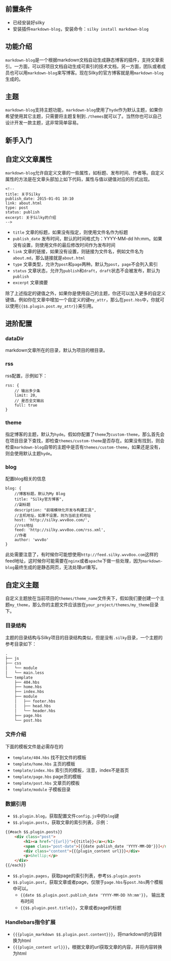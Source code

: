 <!--
title: Silky插件之markdown-blog
-->

## 前置条件

* 已经安装好silky
* 安装插件`markdown-blog`，安装命令：`silky install markdown-blog` 

## 功能介绍

`markdown-blog`是一个根据markdown文档自动生成静态博客的插件，支持文章索引。一方面，可以将项目文档自动生成可索引的技术文档，另一方面，团队或者成员也可以用`markdown-blog`来写博客。现在Silky的官方博客就是用`markdown-blog`生成的。

## 主题

`markdown-blog`支持主题功能，`markdown-blog`使用了`hyde`作为默认主题，如果你希望使用其它主题，只需要将主题复制到`./themes`就可以了。当然你也可以自己设计开发一款主题，这非常简单容易。

## 新手入门

## 自定义文章属性

`markdown-blog`允许自定义文章的一些属性，如标题、发布时间、作者等。自定义属性的方法是在文章头部加上如下代码，属性与值以键值对应的形式出现。

	<!--
	title: 关于Silky
	publish_date: 2015-01-01 10:10
	link: about.html
	type: post
	status: publish
	excerpt: 关于Silky的介绍
	-->
	
* `title` 文章的标题，如果没有指定，则使用文件名作为标题
* `publish_date` 发布时间，默认的时间格式为：YYYY-MM-dd hh:mm。如果没有设置，则使用文件的最后修改时间作为发布时间
* `link` 文章的链接，如果没有设置，则链接为文件名，例如文件名为`about.md`，那么链接就是`about.html`
* `type` 文章类型，允许为`post`和`page`两种。默认为`post`，`page`不会列入索引
* `status` 文章状态，允许为`publish`和`draft`，`draft`状态不会被发布，默认为`publish`
* `excerpt` 文章摘要

除了上述指定的键值之外，如果你是使用自己的主题，你还可以加入更多的自定义键值。例如你在文章中增加一个自定义的键`my_attr`，那么在`post.hbs`中，你就可以使用`{{$$.plugin.post.my_attr}}`来引用。

## 进阶配置

### dataDir

markdown文章所在的目录，默认为项目的根目录。

### rss

rss配置，示例如下：

	rss: {
	    // 输出多少条
	    limit: 20,
	    // 是否全文输出
	    full: true
	}
	
### theme

指定博客的主题，默认为`hyde`。假如你配置了`theme`为`custom-theme`，那么首先会在项目目录下查找，即检查`themes/custom-theme`是否存在。如果没有找到，则会检查`markdown-blog`自带的主题中是否有`themes/custom-theme`，如果还是没有，则会使用默认主题`hyde`。
	
### blog

配置blog相关的信息
	
	blog: {
	    //博客标题，默认为My Blog
	    title: "Silky官方博客",
	    //副标题
	    description: "前端模块化开发与构建工具",
	    //主机地址，如果不设置，则为当前主机地址
	    host: 'http://silky.wvv8oo.com/',
	    //rss地址
	    feed: 'http://silky.wvv8oo.com/rss.xml',
	    //作者
	    author: 'wvv8o'
	}
	
此处需要注意了，有时候你可能想使用`http://feed.silky.wvv8oo.com`这样的feed地址，这时候你可能需要在`nginx`或者`apache`下做一些处理，因为`markdown-blog`最终生成的是静态网页，无法处理url重写。


## 自定义主题

自定义主题放在当前项目的`themes/theme_name`文件夹下，假如我们要创建一个主题`my_theme`，那么你的主题文件应该放在`your_project/themes/my_theme`目录下。

### 目录结构

主题的目录结构与Silky项目的目录结构类似，但是没有`.silky`目录，一个主题的参考目录如下：

````html
.
├── js
├── css
│   └── module
│   └── main.less
└── template
	├── 404.hbs
	├── home.hbs
	├── index.hbs
	├── module
	│   ├── footer.hbs
	│   ├── head.hbs
	│   └── header.hbs
	├── page.hbs
	└── post.hbs
````

### 文件介绍

下面的模板文件是必需存在的

* `template/404.hbs` 找不到文件的模板
* `template/home.hbs` 主页的模板
* `template/index.hbs` 索引页的模板，注意，index不是首页
* `template/page.hbs` page页的模板
* `template/post.hbs` 文章页的模板
* `template/module` 子模板目录

### 数据引用

* `$$.plugin.blog`，获取配置文件`config.js`中的`blog`键
* `$$.plugin.posts`，获取文章的索引列表，示例：

````html
{{#each $$.plugin.posts}}
	<div class="post">
		<h1><a href="{{url}}">{{title}}</a></h1>
		<span class="post-date">[{{date publish_date 'YYYY-MM-DD'}}]</span>
		<div class="content">{{{plugin_content url}}}</div>
		<p>&hellip;</p>
	</div>
{{/each}}
````

* `$$.plugin.pages`，获取page的索引列表，参考`$$.plugin.posts`
* `$$.plugin.post`，获取文章或者page，仅限于`page.hbs`与`post.hbs`两个模板中可以。
	* `{{date $$.plugin.post.publish_date 'YYYY-MM-DD hh:mm'}}`， 输出发布时间
	* `{{$$.plugin.post.title}}`，文章或者page的标题

### Handlebars指令扩展

* `{{{plugin_markdown $$.plugin.post.content}}}`，将markdown的内容转换为html
* `{{{plugin_content url}}}`，根据文章的url获取文章的内容，并将内容转换为html